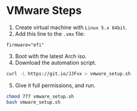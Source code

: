 # VMware Steps

1. Create virtual machine with `Linux 5.x 64bit`.
2. Add this line to the `.vmx` file:
```
firmware="efi"
```
3. Boot with the latest Arch iso.
4. Download the automation script.
```bash
curl -L https://git.io/JJFvx > vmware_setup.sh
```
5. Give it full permissions, and run.
```bash
chmod 777 vmware_setup.sh
bash vmware_setup.sh
```

